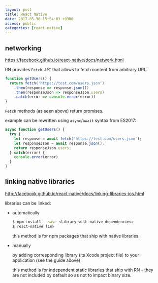 ```yaml
---
layout: post
title: React Native
date: 2017-05-30 15:54:03 +0300
access: public
categories: [react-native]
---
```


<!-- more -->

## networking

<https://facebook.github.io/react-native/docs/network.html>

RN provides `Fetch API` that allows to fetch content from arbitrary URL:

```javascript
function getUsers() {
  return fetch('https://test.com/users.json')
    .then(response => response.json())
    .then(responseJson => responseJson.users)
    .catch(error => console.error(error))
}
```

`Fetch` methods (as seen above) return promises.

example can be rewritten using `async`/`await` syntax from ES2017:

```javascript
async function getUsers() {
  try {
    let response = await fetch('https://test.com/users.json');
    let responseJson = await response.json();
    return responseJson.users;
  } catch(error) {
    console.error(error)
  }
}
```

## linking native libraries

<http://facebook.github.io/react-native/docs/linking-libraries-ios.html>

libraries can be linked:

- automatically

  ```sh
  $ npm install --save <library-with-native-dependencies>
  $ react-native link
  ```

  this method is for npm packages that ship with native libraries.

- manually

  by adding corresponding library (its Xcode project file) to
  your application (see the guide above)

  this method is for independent static libraries that ship with RN -
  they are not included by default so as not to impact binary size.
